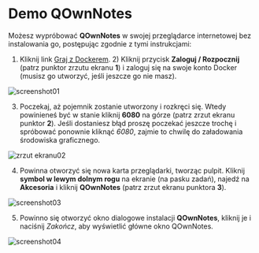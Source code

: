 # Demo QOwnNotes

Możesz wypróbować **QOwnNotes** w swojej przeglądarce internetowej bez instalowania go, postępując zgodnie z tymi instrukcjami:

1) Kliknij link [Graj z Dockerem](https://labs.play-with-docker.com/?stack=https://raw.githubusercontent.com/qownnotes/docker-desktop/main/examples/docker-compose.play-with-docker.yml&stack_name=desktop). 2) Kliknij przycisk **Zaloguj / Rozpocznij** (patrz punktor zrzutu ekranu **1**) i zaloguj się na swoje konto Docker (musisz go utworzyć, jeśli jeszcze go nie masz).

![screenshot01](/img/demo/playwithdocker01.png)

3) Poczekaj, aż pojemnik zostanie utworzony i rozkręci się. Wtedy powinieneś być w stanie kliknij **6080** na górze (patrz zrzut ekranu punktor **2**). Jeśli dostaniesz błąd proszę poczekać jeszcze trochę i spróbować ponownie kliknąć *6080*, zajmie to chwilę do załadowania środowiska graficznego.

![zrzut ekranu02](/img/demo/playwithdocker02.png)

4) Powinna otworzyć się nowa karta przeglądarki, tworząc pulpit. Kliknij **symbol w lewym dolnym rogu** na ekranie (na pasku zadań), najedź na **Akcesoria** i kliknij **QOwnNotes** (patrz zrzut ekranu punktora **3**).

![screenshot03](/img/demo/playwithdocker03.png)

5) Powinno się otworzyć okno dialogowe instalacji **QOwnNotes**, kliknij je i naciśnij *Zakończ*, aby wyświetlić główne okno QOwnNotes.

![screenshot04](/img/demo/playwithdocker04.png)
